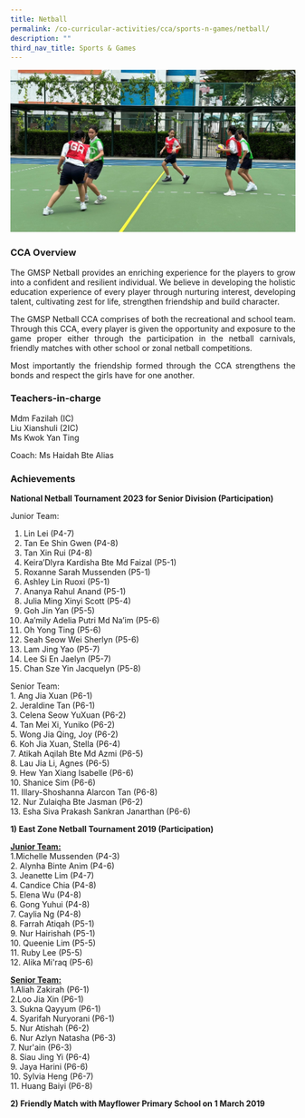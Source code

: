 ```yaml
---
title: Netball
permalink: /co-curricular-activities/cca/sports-n-games/netball/
description: ""
third_nav_title: Sports & Games
---
```

![](/images/Netball.jpg)

### CCA Overview
<p style="text-align: justify;">The GMSP Netball provides an enriching experience for the players to grow into a confident and resilient individual. We believe in developing the holistic education experience of every player through nurturing interest, developing talent, cultivating zest for life, strengthen friendship and build character.

</p><p style="text-align: justify;">The GMSP Netball CCA comprises of both the recreational and school team. Through this CCA, every player is given the opportunity and exposure to the game proper either through the participation in the netball carnivals, friendly matches with other school or zonal netball competitions.

</p><p style="text-align: justify;">Most importantly the friendship formed through the CCA strengthens the bonds and respect the girls have for one another. </p>

### Teachers-in-charge
Mdm Fazilah (IC)<br>
Liu Xianshuli (2IC)<br>
Ms Kwok Yan Ting

Coach: Ms Haidah Bte Alias

### Achievements<br>
<b>National Netball Tournament 2023 for Senior Division (Participation)</b><br>

Junior Team:<br>
1. Lin Lei (P4-7)<br>
2. Tan Ee Shin Gwen (P4-8)<br>
3. Tan Xin Rui (P4-8)<br>
4. Keira’Dlyra Kardisha Bte Md Faizal (P5-1)<br>
5. Roxanne Sarah Mussenden (P5-1)<br>
6. Ashley Lin Ruoxi (P5-1)<br>
7. Ananya Rahul Anand (P5-1)<br>
8. Julia Ming Xinyi Scott (P5-4)<br>
9. Goh Jin Yan (P5-5)<br>
10. Aa’mily Adelia Putri Md Na’im (P5-6)<br>
11. Oh Yong Ting (P5-6)<br>
12. Seah Seow Wei Sherlyn (P5-6)<br>
13. Lam Jing Yao (P5-7)<br>
14. Lee Si En Jaelyn (P5-7)<br>
15. Chan Sze Yin Jacquelyn (P5-8)<br>


Senior Team:<br>
	1. Ang Jia Xuan (P6-1)<br>
2. Jeraldine Tan (P6-1)<br>
3. Celena Seow YuXuan (P6-2)<br>
4. Tan Mei Xi, Yuniko (P6-2)<br>
5. Wong Jia Qing, Joy (P6-2)<br>
6. Koh Jia Xuan, Stella (P6-4)<br>
7. Atikah Aqilah Bte Md Azmi (P6-5)<br>
8. Lau Jia Li, Agnes (P6-5)<br>
9. Hew Yan Xiang Isabelle (P6-6)<br>
10. Shanice Sim (P6-6)<br>
11. Illary-Shoshanna Alarcon Tan (P6-8)<br>
12. Nur Zulaiqha Bte Jasman (P6-2)<br>
13. Esha Siva Prakash Sankran Janarthan (P6-6)<br>

	
<b>1) East Zone Netball Tournament 2019 (Participation)</b>

<u><strong>Junior Team:</strong></u><br>
1.Michelle Mussenden (P4-3)<br> 
2. Alynha Binte Anim (P4-6)<br>
3. Jeanette Lim (P4-7)<br>
4. Candice Chia (P4-8)<br>
5. Elena Wu (P4-8)<br>
6. Gong Yuhui (P4-8)<br>
7. Caylia Ng (P4-8)<br>
8. Farrah Atiqah (P5-1)<br>
9. Nur Hairishah (P5-1)<br>
10. Queenie Lim (P5-5)<br>
11. Ruby Lee (P5-5)<br>
12. Alika Mi'raq (P5-6)<br>

<u><strong>Senior Team:</strong></u> <br>
1.Aliah Zakirah (P6-1)<br>
2.Loo Jia Xin (P6-1)<br>
3. Sukna Qayyum (P6-1)<br>
4. Syarifah Nuryorani (P6-1)<br>
5. Nur Atishah (P6-2)<br>
6. Nur Azlyn Natasha (P6-3)<br>
7. Nur'ain (P6-3)<br>
8. Siau Jing Yi (P6-4)<br>
9. Jaya Harini (P6-6)<br>
10. Sylvia Heng (P6-7)<br>
11. Huang Baiyi (P6-8) <br>

<b>2) Friendly Match with Mayflower Primary School on 1 March 2019</b>

